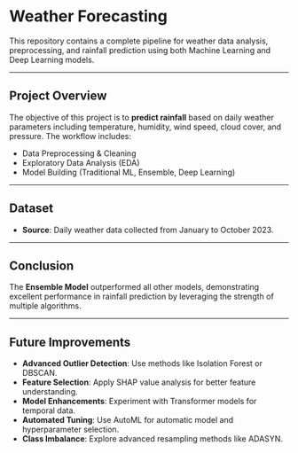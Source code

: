 # Weather Forecasting

This repository contains a complete pipeline for weather data analysis, preprocessing, and rainfall prediction using both Machine Learning and Deep Learning models.

---

## Project Overview

The objective of this project is to **predict rainfall** based on daily weather parameters including temperature, humidity, wind speed, cloud cover, and pressure. The workflow includes:

- Data Preprocessing & Cleaning
- Exploratory Data Analysis (EDA)
- Model Building (Traditional ML, Ensemble, Deep Learning)
  
---

## Dataset

- **Source**: Daily weather data collected from January to October 2023.

---



## Conclusion

The **Ensemble Model** outperformed all other models, demonstrating excellent performance in rainfall prediction by leveraging the strength of multiple algorithms.

---

## Future Improvements

- **Advanced Outlier Detection**: Use methods like Isolation Forest or DBSCAN.
- **Feature Selection**: Apply SHAP value analysis for better feature understanding.
- **Model Enhancements**: Experiment with Transformer models for temporal data.
- **Automated Tuning**: Use AutoML for automatic model and hyperparameter selection.
- **Class Imbalance**: Explore advanced resampling methods like ADASYN.



